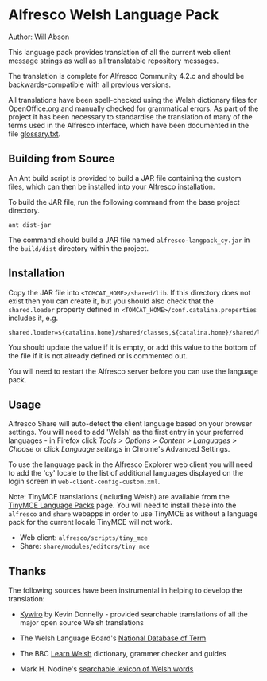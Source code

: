 Alfresco Welsh Language Pack
============================

Author: Will Abson

This language pack provides translation of all the current web 
client message strings as well as all translatable repository
messages.

The translation is complete for Alfresco Community 4.2.c and
should be backwards-compatible with all previous versions.

All translations have been spell-checked using the Welsh dictionary
files for OpenOffice.org and manually checked for grammatical errors. 
As part of the project it has been necessary to standardise the 
translation of many of the terms used in the Alfresco interface, 
which have been documented in the file [glossary.txt](glossary.txt).

Building from Source
--------------------

An Ant build script is provided to build a JAR file containing the
custom files, which can then be installed into your Alfresco installation.

To build the JAR file, run the following command from the base project
directory.

    ant dist-jar

The command should build a JAR file named `alfresco-langpack_cy.jar`
in the `build/dist` directory within the project.

Installation
------------

Copy the JAR file into `<TOMCAT_HOME>/shared/lib`. If this directory does
not exist then you can create it, but you should also check that the `shared.loader`
property defined in `<TOMCAT_HOME>/conf.catalina.properties` includes it, e.g.

    shared.loader=${catalina.home}/shared/classes,${catalina.home}/shared/lib/*.jar

You should update the value if it is empty, or add this value to the bottom of the 
file if it is not already defined or is commented out.

You will need to restart the Alfresco server before you can use the language pack.

Usage
-----

Alfresco Share will auto-detect the client language based on your 
browser settings. You will need to add 'Welsh' as the first entry in 
your preferred languages - in Firefox click _Tools > Options > Content > 
Languages > Choose_ or click _Language settings_ in Chrome's Advanced Settings.

To use the language pack in the Alfresco Explorer web client you will 
need to add the 'cy' locale to the list of additional languages 
displayed on the login screen in `web-client-config-custom.xml`.

Note: TinyMCE translations (including Welsh) are available from the
[TinyMCE Language Packs](http://tinymce.moxiecode.com/download_i18n.php) page. You will need to 
install these into the `alfresco` and `share` webapps in order to
use TinyMCE as without a language pack for the current locale
TinyMCE will not work.

 * Web client: `alfresco/scripts/tiny_mce`
 * Share: `share/modules/editors/tiny_mce`

Thanks
------

The following sources have been instrumental in helping to develop 
the translation:

 * [Kywiro](http://www.kyfieithu.co.uk/kywiro/index.php) by Kevin Donnelly - provided searchable translations of all
   the major open source Welsh translations

 * The Welsh Language Board's [National Database of Term](http://www.e-gymraeg.co.uk/bwrdd-yr-iaith/termau/Default.aspx)

 * The BBC [Learn Welsh](http://www.bbc.co.uk/wales/learnwelsh/) dictionary, grammer checker and guides

 * Mark H. Nodine's [searchable lexicon of Welsh words](http://www.cs.cf.ac.uk/fun/welsh/LexiconForms.html)

